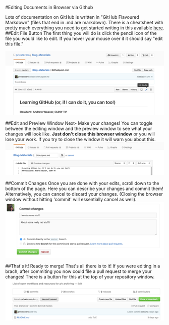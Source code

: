 #Editing Documents in Browser via Github

Lots of documentation on GitHub is written in "GitHub Flavoured Markdown" (files that end in .md are markdown). There is a cheatsheet with pretty much everything you need to get started writing in this available [here](https://github.com/adam-p/markdown-here/wiki/Markdown-Cheatsheet).
##Edit File Button
The first thing you will do is click the pencil icon of the file you would like to edit. If you hover your mouse over it it should say "edit this file."

![Pic1](https://github.com/privatezero/Blog-Materials/blob/master/Git_GUI_1.png)

##Edit and Preview Window
Next- Make your changes! You can toggle between the editing window and the preview window to see what your changes will look like.  __Just don't close this browser window__ or you will lose your work.  If you try to close the window it will warn you about this.
![Pic2](https://github.com/privatezero/Blog-Materials/blob/master/Git_GUI_2.png)


##Commit Changes
Once you are done with your edits, scroll down to the bottom of the page.  Here you can describe your changes and commit them!  Alternatively, you can cancel to discard your changes. (Closing the browser window without hitting 'commit' will essentially cancel as well).
![Pic3](https://github.com/privatezero/Blog-Materials/blob/master/Git_GUI_3.png)

##That's it! Ready to merge!
That's all there is to it!  If you were editing in a brach, after commiting you now could file a pull request to merge your changes!  There is a button for this at the top of your repository window.
![Pic4](https://github.com/privatezero/Blog-Materials/blob/master/Git_GUI_4.png)

